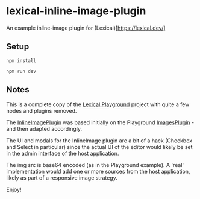 # lexical-inline-image-plugin

An example inline-image plugin for (Lexical)[https://lexical.dev/]

## Setup
`npm install`

`npm run dev`

## Notes

This is a complete copy of the [Lexical Playground](https://github.com/facebook/lexical/tree/main/packages/lexical-playground) project with quite a few nodes and plugins removed.

The [InlineImagePlugin](https://github.com/infonomic/lexical-inline-image-plugin/tree/main/src/plugins/InlineImagePlugin) was based initially on the Playground [ImagesPlugin](https://github.com/facebook/lexical/tree/main/packages/lexical-playground/src/plugins/ImagesPlugin) - and then adapted accordingly.

The UI and modals for the InlineImage plugin are a bit of a hack (Checkbox and Select in particular) since the actual UI of the editor would likely be set in the admin interface of the host application.

The img src is base64 encoded (as in the Playground example). A 'real' implementation would add one or more sources from the host application, likely as part of a responsive image strategy.

Enjoy!
